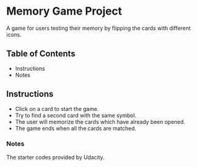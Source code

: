 # Memory Game Project

A game for users testing their memory by flipping the cards with different icons.

## Table of Contents

- Instructions
- Notes

## Instructions

- Click on a card to start the game.
- Try to find a second card with the same symbol.
- The user will memorize the cards which have already been opened.
- The game ends when all the cards are matched.

### Notes

The starter codes provided by Udacity.
